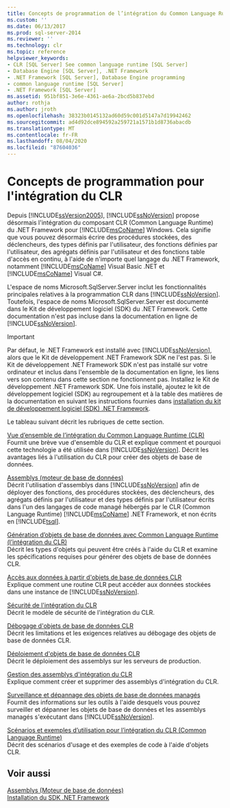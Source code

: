```yaml
---
title: Concepts de programmation de l’intégration du Common Language Runtime (CLR) | Microsoft Docs
ms.custom: ''
ms.date: 06/13/2017
ms.prod: sql-server-2014
ms.reviewer: ''
ms.technology: clr
ms.topic: reference
helpviewer_keywords:
- CLR [SQL Server] See common language runtime [SQL Server]
- Database Engine [SQL Server], .NET Framework
- .NET Framework [SQL Server], Database Engine programming
- common language runtime [SQL Server]
- .NET Framework [SQL Server]
ms.assetid: 951bf851-3e6e-4361-ae6a-2bcd5b837ebd
author: rothja
ms.author: jroth
ms.openlocfilehash: 38323b0145132ad60d59c001d5147a7d19942462
ms.sourcegitcommit: ad4d92dce894592a259721a1571b1d8736abacdb
ms.translationtype: MT
ms.contentlocale: fr-FR
ms.lasthandoff: 08/04/2020
ms.locfileid: "87604036"
---
```

# <a name="common-language-runtime-clr-integration-programming-concepts"></a>Concepts de programmation pour l'intégration du CLR
  Depuis [!INCLUDE[ssVersion2005](../../../includes/ssversion2005-md.md)], [!INCLUDE[ssNoVersion](../../../includes/ssnoversion-md.md)] propose désormais l'intégration du composant CLR (Common Language Runtime) du .NET Framework pour [!INCLUDE[msCoName](../../../includes/msconame-md.md)] Windows. Cela signifie que vous pouvez désormais écrire des procédures stockées, des déclencheurs, des types définis par l'utilisateur, des fonctions définies par l'utilisateur, des agrégats définis par l'utilisateur et des fonctions table d'accès en continu, à l'aide de n'importe quel langage du .NET Framework, notamment [!INCLUDE[msCoName](../../../includes/msconame-md.md)] Visual Basic .NET et [!INCLUDE[msCoName](../../../includes/msconame-md.md)] Visual C#.  
  
 L'espace de noms Microsoft.SqlServer.Server inclut les fonctionnalités principales relatives à la programmation CLR dans [!INCLUDE[ssNoVersion](../../../includes/ssnoversion-md.md)]. Toutefois, l'espace de noms Microsoft.SqlServer.Server est documenté dans le Kit de développement logiciel (SDK) du .NET Framework. Cette documentation n'est pas incluse dans la documentation en ligne de [!INCLUDE[ssNoVersion](../../../includes/ssnoversion-md.md)].  
  
> [!IMPORTANT]  
>  Par défaut, le .NET Framework est installé avec [!INCLUDE[ssNoVersion](../../../includes/ssnoversion-md.md)], alors que le Kit de développement .NET Framework SDK ne l'est pas. Si le Kit de développement .NET Framework SDK n'est pas installé sur votre ordinateur et inclus dans l'ensemble de la documentation en ligne, les liens vers son contenu dans cette section ne fonctionnent pas. Installez le Kit de développement .NET Framework SDK. Une fois installé, ajoutez le kit de développement logiciel (SDK) au regroupement et à la table des matières de la documentation en suivant les instructions fournies dans [installation du kit de développement logiciel (SDK) .NET Framework](https://technet.microsoft.com/library/bb686823\(v=SQL.105\).aspx).  
  
 Le tableau suivant décrit les rubriques de cette section.  
  
 [Vue d’ensemble de l’intégration du Common Language Runtime &#40;CLR&#41;](common-language-runtime-integration-overview.md)  
 Fournit une brève vue d'ensemble du CLR et explique comment et pourquoi cette technologie a été utilisée dans [!INCLUDE[ssNoVersion](../../../includes/ssnoversion-md.md)]. Décrit les avantages liés à l'utilisation du CLR pour créer des objets de base de données.  
  
 [Assemblys &#40;moteur de base de données&#41;](assemblies-database-engine.md)  
 Décrit l'utilisation d'assemblys dans [!INCLUDE[ssNoVersion](../../../includes/ssnoversion-md.md)] afin de déployer des fonctions, des procédures stockées, des déclencheurs, des agrégats définis par l'utilisateur et des types définis par l'utilisateur écrits dans l'un des langages de code managé hébergés par le CLR (Common Language Runtime) [!INCLUDE[msCoName](../../../includes/msconame-md.md)] .NET Framework, et non écrits en [!INCLUDE[tsql](../../../includes/tsql-md.md)].  
  
 [Génération d’objets de base de données avec Common Language Runtime &#40;l’intégration du CLR&#41;](database-objects/building-database-objects-with-common-language-runtime-clr-integration.md)  
 Décrit les types d'objets qui peuvent être créés à l'aide du CLR et examine les spécifications requises pour générer des objets de base de données CLR.  
  
 [Accès aux données à partir d'objets de base de données CLR](data-access/data-access-from-clr-database-objects.md)  
 Explique comment une routine CLR peut accéder aux données stockées dans une instance de [!INCLUDE[ssNoVersion](../../../includes/ssnoversion-md.md)].  
  
 [Sécurité de l'intégration du CLR](security/clr-integration-security.md)  
 Décrit le modèle de sécurité de l'intégration du CLR.  
  
 [Débogage d'objets de base de données CLR](debugging-clr-database-objects.md)  
 Décrit les limitations et les exigences relatives au débogage des objets de base de données CLR.  
  
 [Déploiement d'objets de base de données CLR](deploying-clr-database-objects.md)  
 Décrit le déploiement des assemblys sur les serveurs de production.  
  
 [Gestion des assemblys d'intégration du CLR](assemblies/managing-clr-integration-assemblies.md)  
 Explique comment créer et supprimer des assemblys d'intégration du CLR.  
  
 [Surveillance et dépannage des objets de base de données managés](monitoring-and-troubleshooting-managed-database-objects.md)  
 Fournit des informations sur les outils à l'aide desquels vous pouvez surveiller et dépanner les objets de base de données et les assemblys managés s'exécutant dans [!INCLUDE[ssNoVersion](../../../includes/ssnoversion-md.md)].  
  
 [Scénarios et exemples d’utilisation pour l’intégration du CLR &#40;Common Language Runtime&#41;](../../database-engine/dev-guide/usage-scenarios-and-examples-for-common-language-runtime-clr-integration.md)  
 Décrit des scénarios d'usage et des exemples de code à l'aide d'objets CLR.  
  
## <a name="see-also"></a>Voir aussi  
 [Assemblys &#40;Moteur de base de données&#41;](assemblies-database-engine.md)   
 [Installation du SDK .NET Framework](https://technet.microsoft.com/library/bb686823\(v=SQL.105\).aspx)  
  
  
